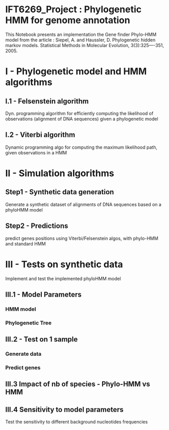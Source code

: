 # IFT6269_Project : Phylogenetic HMM for genome annotation
This Notebook presents an implementation the Gene finder Phylo-HMM model from the article : 
Siepel, A. and Haussler, D. Phylogenetic hidden markov models. Statistical Methods in Molecular Evolution, 3(3):325—-351, 2005.

# I - Phylogenetic model and HMM algorithms
## I.1 - Felsenstein algorithm
Dyn. programming algorithm for efficiently computing the likelihood of observations (alignment of DNA sequences) given a phylogenetic model
## I.2 - Viterbi algorithm
Dynamic programming algo for computing the maximum likelihood path, given observations in a HMM

# II - Simulation algorithms
## Step1 - Synthetic data generation
Generate a synthetic dataset of alignments of DNA sequences based on a phyloHMM model
## Step2 - Predictions
predict genes positions using Viterbi/Felsenstein algos, with phylo-HMM and standard HMM

# III - Tests on synthetic data
Implement and test the implemented phyloHMM model 
## III.1 - Model Parameters
### HMM model
### Phylogenetic Tree

## III.2 - Test on 1 sample
### Generate data
### Predict genes

## III.3 Impact of nb of species - Phylo-HMM vs HMM
## III.4 Sensitivity to model parameters
Test the sensitivity to different background nucleotides frequencies

